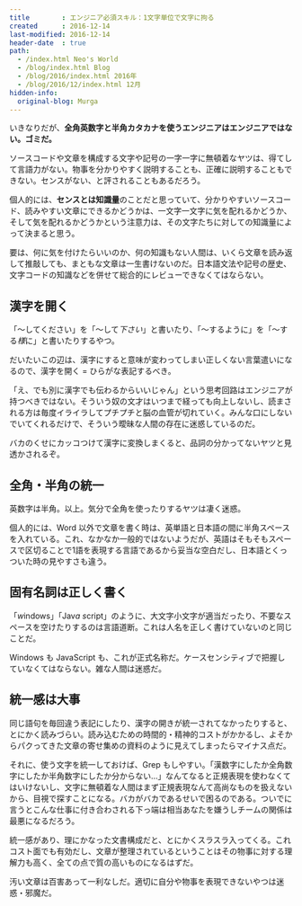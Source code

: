 ```yaml
---
title        : エンジニア必須スキル：1文字単位で文字に拘る
created      : 2016-12-14
last-modified: 2016-12-14
header-date  : true
path:
  - /index.html Neo's World
  - /blog/index.html Blog
  - /blog/2016/index.html 2016年
  - /blog/2016/12/index.html 12月
hidden-info:
  original-blog: Murga
---
```


いきなりだが、**全角英数字と半角カタカナを使うエンジニアはエンジニアではない。ゴミだ。**

ソースコードや文章を構成する文字や記号の一字一字に無頓着なヤツは、得てして言語力がない。物事を分かりやすく説明することも、正確に説明することもできない。センスがない、と評されることもあるだろう。

個人的には、**センスとは知識量**のことだと思っていて、分かりやすいソースコード、読みやすい文章にできるかどうかは、一文字一文字に気を配れるかどうか、そして気を配れるかどうかという注意力は、その文字たちに対しての知識量によって決まると思う。

要は、何に気を付けたらいいのか、何の知識もない人間は、いくら文章を読み返して推敲しても、まともな文章は一生書けないのだ。日本語文法や記号の歴史、文字コードの知識などを併せて総合的にレビューできなくてはならない。

## 漢字を開く

「〜してください」を「～して*下さい*」と書いたり、「～するように」を「～する*様*に」と書いたりするやつ。

だいたいこの辺は、漢字にすると意味が変わってしまい正しくない言葉遣いになるので、漢字を開く = ひらがな表記するべき。

「え、でも別に漢字でも伝わるからいいじゃん」という思考回路はエンジニアが持つべきではない。そういう奴の文才はいつまで経っても向上しないし、読まされる方は毎度イライラしてプチプチと脳の血管が切れていく。みんな口にしないでいてくれるだけで、そういう曖昧な人間の存在に迷惑しているのだ。

バカのくせにカッコつけて漢字に変換しまくると、品詞の分かってないヤツと見透かされるぞ。

## 全角・半角の統一

英数字は半角。以上。気分で全角を使ったりするヤツは凄く迷惑。

個人的には、Word 以外で文章を書く時は、英単語と日本語の間に半角スペースを入れている。これ、なかなか一般的ではないようだが、英語はそもそもスペースで区切ることで1語を表現する言語であるから妥当な空白だし、日本語とくっついた時の見やすさも違う。

## 固有名詞は正しく書く

「*w*indows」「Jav*a s*cript」のように、大文字小文字が適当だったり、不要なスペースを空けたりするのは言語道断。これは人名を正しく書けていないのと同じことだ。

Windows も JavaScript も、これが正式名称だ。ケースセンシティブで把握していなくてはならない。雑な人間は迷惑だ。

## 統一感は大事

同じ語句を毎回違う表記にしたり、漢字の開きが統一されてなかったりすると、とにかく読みづらい。読み込むための時間的・精神的コストがかかるし、よそからパクってきた文章の寄せ集めの資料のように見えてしまったらマイナス点だ。

それに、使う文字を統一しておけば、Grep もしやすい。「漢数字にしたか全角数字にしたか半角数字にしたか分からない…」なんてなると正規表現を使わなくてはいけないし、文字に無頓着な人間はまず正規表現なんて高尚なものを扱えないから、目視で探すことになる。バカがバカであるせいで困るのである。ついでに言うとこんな仕事に付き合わされる下っ端は相当あなたを嫌うしチームの関係は最悪になるだろう。

統一感があり、理にかなった文書構成だと、とにかくスラスラ入ってくる。これコスト面でも有効だし、文章が整理されているということはその物事に対する理解力も高く、全ての点で質の高いものになるはずだ。

汚い文章は百害あって一利なしだ。適切に自分や物事を表現できないやつは迷惑・邪魔だ。
